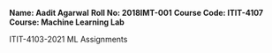 **Name: Aadit Agarwal**
**Roll No: 2018IMT-001**
**Course Code: ITIT-4107**
**Course: Machine Learning Lab**

ITIT-4103-2021 ML Assignments
